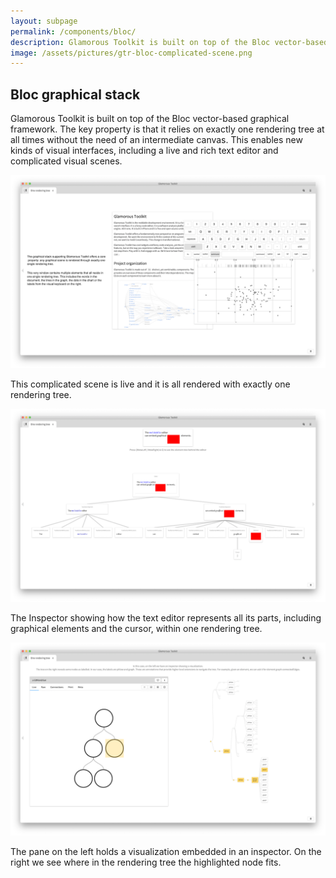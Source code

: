 ```yaml
---
layout: subpage
permalink: /components/bloc/
description: Glamorous Toolkit is built on top of the Bloc vector-based graphical framework.
image: /assets/pictures/gtr-bloc-complicated-scene.png
---
```


<section id="bloc">
	<div class="container pt-5 pb-5 jumbotron-small">
    <div class="row">
      <div class="col-md-12">
        <h1>Bloc graphical stack</h1>
        <p class="lead">Glamorous Toolkit is built on top of the Bloc vector-based graphical framework. The key property is that it relies on exactly one rendering tree at all times without the need of an intermediate canvas. This enables new kinds of visual interfaces, including a live and rich text editor and complicated visual scenes.</p>
        <div class="sample">
          <img src="/assets/pictures/gtr-bloc-complicated-scene.png">
          <div class="picture-caption">
            <p>This complicated scene is live and it is all rendered with exactly one rendering tree.</p>
          </div>
        </div>
        <div class="sample">
          <img src="/assets/pictures/gtr-bloc-editor-tree.png">
          <div class="picture-caption">
            <p>The Inspector showing how the text editor represents all its parts, including graphical elements and the cursor, within one rendering tree.</p>
          </div>
        </div>
        <div class="sample">
          <img src="/assets/pictures/gtr-bloc-tree-highlight.png">
          <div class="picture-caption">
            <p>The pane on the left holds a visualization embedded in an inspector. On the right we see where in the rendering tree the highlighted node fits.</p>
          </div>
        </div>
		  </div>			
    </div>
	</div>
</section>
